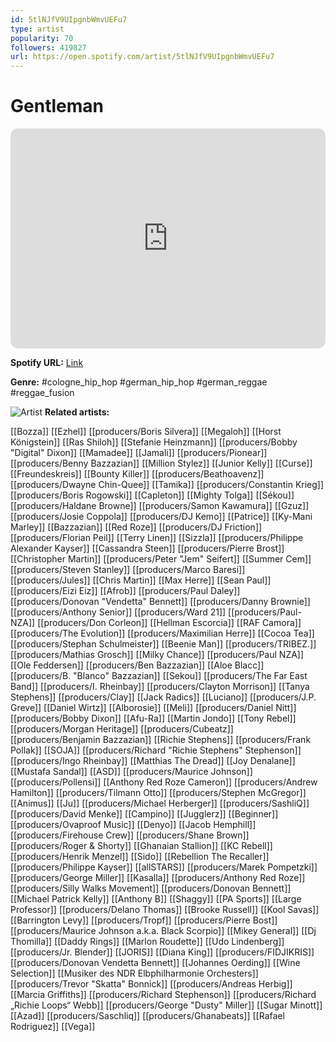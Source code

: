 ```yaml
---
id: 5tlNJfV9UIpgnbWmvUEFu7
type: artist
popularity: 70
followers: 419827
url: https://open.spotify.com/artist/5tlNJfV9UIpgnbWmvUEFu7
---
```

# Gentleman

<iframe style="border-radius:12px" src="https://open.spotify.com/embed/artist/5tlNJfV9UIpgnbWmvUEFu7" width="100%" height="352" frameBorder="0" allowfullscreen="" allow="autoplay; clipboard-write; encrypted-media; fullscreen; picture-in-picture" loading="lazy"></iframe>

**Spotify URL:** [Link](https://open.spotify.com/artist/5tlNJfV9UIpgnbWmvUEFu7)

**Genre:**  #cologne_hip_hop #german_hip_hop #german_reggae #reggae_fusion

![Artist](https://i.scdn.co/image/ab6761610000e5ebee20ac45eacc19a559507d67)
**Related artists:**

[[Bozza]]
[[Ezhel]]
[[producers/Boris Silvera]]
[[Megaloh]]
[[Horst Königstein]]
[[Ras Shiloh]]
[[Stefanie Heinzmann]]
[[producers/Bobby "Digital" Dixon]]
[[Mamadee]]
[[Jamali]]
[[producers/Pionear]]
[[producers/Benny Bazzazian]]
[[Million Stylez]]
[[Junior Kelly]]
[[Curse]]
[[Freundeskreis]]
[[Bounty Killer]]
[[producers/Beathoavenz]]
[[producers/Dwayne Chin-Quee]]
[[Tamika]]
[[producers/Constantin Krieg]]
[[producers/Boris Rogowski]]
[[Capleton]]
[[Mighty Tolga]]
[[Sékou]]
[[producers/Haldane Browne]]
[[producers/Samon Kawamura]]
[[Gzuz]]
[[producers/Josie Coppola]]
[[producers/DJ Kemo]]
[[Patrice]]
[[Ky-Mani Marley]]
[[Bazzazian]]
[[Red Roze]]
[[producers/DJ Friction]]
[[producers/Florian Peil]]
[[Terry Linen]]
[[Sizzla]]
[[producers/Philippe Alexander Kayser]]
[[Cassandra Steen]]
[[producers/Pierre Brost]]
[[Christopher Martin]]
[[producers/Peter "Jem" Seifert]]
[[Summer Cem]]
[[producers/Steven Stanley]]
[[producers/Marco Baresi]]
[[producers/Jules]]
[[Chris Martin]]
[[Max Herre]]
[[Sean Paul]]
[[producers/Eizi Eiz]]
[[Afrob]]
[[producers/Paul Daley]]
[[producers/Donovan "Vendetta" Bennett]]
[[producers/Danny Brownie]]
[[producers/Anthony Senior]]
[[producers/Ward 21]]
[[producers/Paul-NZA]]
[[producers/Don Corleon]]
[[Hellman Escorcia]]
[[RAF Camora]]
[[producers/The Evolution]]
[[producers/Maximilian Herre]]
[[Cocoa Tea]]
[[producers/Stephan Schulmeister]]
[[Beenie Man]]
[[producers/TRIBEZ.]]
[[producers/Mathias Grosch]]
[[Milky Chance]]
[[producers/Paul NZA]]
[[Ole Feddersen]]
[[producers/Ben Bazzazian]]
[[Aloe Blacc]]
[[producers/B. "Blanco" Bazzazian]]
[[Sekou]]
[[producers/The Far East Band]]
[[producers/I. Rheinbay]]
[[producers/Clayton Morrison]]
[[Tanya Stephens]]
[[producers/Clay]]
[[Jack Radics]]
[[Luciano]]
[[producers/J.P. Greve]]
[[Daniel Wirtz]]
[[Alborosie]]
[[Meli]]
[[producers/Daniel Nitt]]
[[producers/Bobby Dixon]]
[[Afu-Ra]]
[[Martin Jondo]]
[[Tony Rebel]]
[[producers/Morgan Heritage]]
[[producers/Cubeatz]]
[[producers/Benjamin Bazzazian]]
[[Richie Stephens]]
[[producers/Frank Pollak]]
[[SOJA]]
[[producers/Richard "Richie Stephens" Stephenson]]
[[producers/Ingo Rheinbay]]
[[Matthias The Dread]]
[[Joy Denalane]]
[[Mustafa Sandal]]
[[ASD]]
[[producers/Maurice Johnson]]
[[producers/Pollensi]]
[[Anthony Red Roze Cameron]]
[[producers/Andrew Hamilton]]
[[producers/Tilmann Otto]]
[[producers/Stephen McGregor]]
[[Animus]]
[[Ju]]
[[producers/Michael Herberger]]
[[producers/SashliQ]]
[[producers/David Menke]]
[[Campino]]
[[Jugglerz]]
[[Beginner]]
[[producers/Ovaproof Music]]
[[Denyo]]
[[Jacob Hemphill]]
[[producers/Firehouse Crew]]
[[producers/Shane Brown]]
[[producers/Roger & Shorty]]
[[Ghanaian Stallion]]
[[KC Rebell]]
[[producers/Henrik Menzel]]
[[Sido]]
[[Rebellion The Recaller]]
[[producers/Philippe Kayser]]
[[allSTARS]]
[[producers/Marek Pompetzki]]
[[producers/George Miller]]
[[Kasalla]]
[[producers/Anthony Red Roze]]
[[producers/Silly Walks Movement]]
[[producers/Donovan Bennett]]
[[Michael Patrick Kelly]]
[[Anthony B]]
[[Shaggy]]
[[PA Sports]]
[[Large Professor]]
[[producers/Delano Thomas]]
[[Brooke Russell]]
[[Kool Savas]]
[[Barrington Levy]]
[[producers/Tropf]]
[[producers/Pierre Bost]]
[[producers/Maurice Johnson a.k.a. Black Scorpio]]
[[Mikey General]]
[[Dj Thomilla]]
[[Daddy Rings]]
[[Marlon Roudette]]
[[Udo Lindenberg]]
[[producers/Jr. Blender]]
[[JORIS]]
[[Diana King]]
[[producers/FIDJIKRIS]]
[[producers/Donovan Vendetta Bennett]]
[[Johannes Oerding]]
[[Wine Selection]]
[[Musiker des NDR Elbphilharmonie Orchesters]]
[[producers/Trevor "Skatta" Bonnick]]
[[producers/Andreas Herbig]]
[[Marcia Griffiths]]
[[producers/Richard Stephenson]]
[[producers/Richard „Richie Loops“ Webb]]
[[producers/George "Dusty" Miller]]
[[Sugar Minott]]
[[Azad]]
[[producers/Saschliq]]
[[producers/Ghanabeats]]
[[Rafael Rodriguez]]
[[Vega]]
